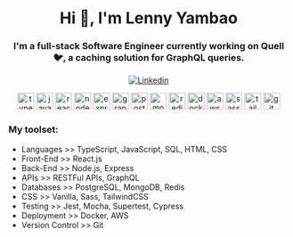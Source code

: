 <h1 align="center">Hi 👋, I'm Lenny Yambao </h1>

<h3 align="center">I'm a full-stack Software Engineer currently working on Quell 🐦, a caching solution for GraphQL queries.</h3>

<div style="margin-top: 16px;" />


<div align="center">

[![Linkedin](https://img.shields.io/badge/LinkedIn-0077B5?style=for-the-badge&logo=linkedin&logoColor=white)](https://www.linkedin.com/in/lenny-yambao/)

</div>

<p align="center">
    <img src="https://img.icons8.com/color/48/000000/typescript.png" alt="typescript" width="30" height="30"/> 
    <img src="https://img.icons8.com/color/48/000000/javascript.png" alt="javascript" width="30" height="30"/>
    <img src="https://img.icons8.com/plasticine/100/000000/react.png" alt="react" width="30" height="30"/>
    <img src="https://img.icons8.com/color/48/000000/nodejs.png" alt="nodejs" width="30" height="30"/> 
    <img src="https://img.icons8.com/color/48/000000/express-js.png" alt="express" width="30" height="30"/> 
    <img src="https://img.icons8.com/color/48/000000/graphql.png" alt="graphql" width="30" height="30"/> 
    <img src="https://img.icons8.com/color/48/000000/sql.png" alt="postgresql" width="30" height="30"/> 
    <img src="https://img.icons8.com/color/48/000000/mongodb.png" alt="mongodb" width="30" height="30"/>  
    <img src="https://img.icons8.com/color/48/000000/redis.png" alt="redis" width="30" height="30"/>  
    <img src="https://img.icons8.com/color/48/000000/docker.png" alt="docker" width="30" height="30"/>
    <img src="https://img.icons8.com/color/48/000000/amazon-web-services.png" alt="aws" width="30" height="30"/>
    <img src="https://img.icons8.com/color/48/000000/sass.png" alt="sass" width="30" height="30"/> 
    <img src="https://img.icons8.com/color/48/000000/tailwindcss.png" alt="tailwindcss" width="30" height="30"/> 
    <img src="https://img.icons8.com/color/48/000000/git.png" alt="git" width="30" height="30"/> 
</p>

### My toolset:

- Languages >> TypeScript, JavaScript, SQL, HTML, CSS
- Front-End >> React.js
- Back-End >> Node.js, Express
- APIs >> RESTFul APIs, GraphQL
- Databases >> PostgreSQL, MongoDB, Redis
- CSS >> Vanilla, Sass, TailwindCSS
- Testing >> Jest, Mocha, Supertest, Cypress
- Deployment >> Docker, AWS
- Version Control >> Git

</div>
